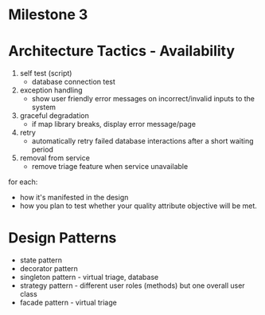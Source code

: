 # Milestone 3

# Architecture Tactics - Availability

1. self test (script)
   - database connection test
3. exception handling
   - show user friendly error messages on incorrect/invalid inputs to the system
5. graceful degradation
   - if map library breaks, display error message/page
6. retry
   - automatically retry failed database interactions after a short waiting period
8. removal from service
   - remove triage feature when service unavailable
  

for each:
  - how it's manifested in the design
  - how you plan to test whether your quality attribute objective will be met. 

# Design Patterns

- state pattern
- decorator pattern
- singleton pattern - virtual triage, database
- strategy pattern - different user roles (methods) but one overall user class
- facade pattern - virtual triage
